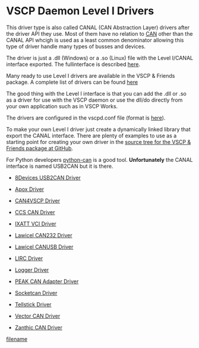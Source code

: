 # VSCP Daemon Level I Drivers

This driver type is also called CANAL (CAN Abstraction Layer) drivers after the driver API they use. Most of them have no relation to [CAN](https://sv.wikipedia.org/wiki/Controller_Area_Network) other than the CANAL API whcigh is used as a least common denominator allowing this type of driver handle many types of busses and devices.

The driver is just a .dll (Windows) or a .so (Linux) file with the Level I/CANAL interface exported. The fullinterface is described [here](https://docs.vscp.org/canal/latest/#/). 

Many ready to use Level I drivers are available in the VSCP & Friends package. A complete list of drivers can be found [here](https://github.com/grodansparadis?utf8=%E2%9C%93&tab=repositories&q=vscpl1drv-&type=&language=)

The good thing with the Level I interface is that you can add the .dll or .so as a driver for use with the VSCP daemon or use the dll/do directly from your own application such as in VSCP Works.

The drivers are configured in the vscpd.conf file (format is [here](http://www.vscp.org/docs/vscpd/doku.php?id=configuring_the_vscp_daemon)). 

To make your own Level I driver just create a dynamically linked library that export the CANAL interface. There are plenty of examples to use as a starting point for creating your own driver in the [source tree for the VSCP & Friends package at GitHub](https://github.com/grodansparadis?utf8=%E2%9C%93&tab=repositories&q=vscpl1drv-&type=&language=). 

For Python developers [python-can](http://python-can.readthedocs.io/en/latest/index.html) is a good tool. __Unfortunately__ the CANAL interface is named USB2CAN but it is there.


*  [8Devices USB2CAN Driver](http://www.vscp.org/docs/vscpd/doku.php?id=level1_driver_usb2can)

*  [Apox Driver](http://www.vscp.org/docs/vscpd/doku.php?id=level1_driver_apox)

*  [CAN4VSCP Driver](http://www.vscp.org/docs/vscpd/doku.php?id=level1_driver_can4vscp)

*  [CCS CAN Driver](http://www.vscp.org/docs/vscpd/doku.php?id=level1_driver_ccs)

*  [IXATT VCI Driver](http://www.vscp.org/docs/vscpd/doku.php?id=level1_driver_ixxat)

*  [Lawicel CAN232 Driver](http://www.vscp.org/docs/vscpd/doku.php?id=level1_driver_can232)

*  [Lawicel CANUSB Driver](http://www.vscp.org/docs/vscpd/doku.php?id=level1_driver_canusb)

*  [LIRC Driver](http://www.vscp.org/docs/vscpd/doku.php?id=level1_driver_lirc)

*  [Logger Driver](http://www.vscp.org/docs/vscpd/doku.php?id=level1_driver_logger)

*  [PEAK CAN Adapter Driver](http://www.vscp.org/docs/vscpd/doku.php?id=level1_driver_peak)

*  [Socketcan Driver](http://www.vscp.org/docs/vscpd/doku.php?id=level1_driver_socketcan)

*  [Tellstick Driver](http://www.vscp.org/docs/vscpd/doku.php?id=level1_driver_tellstick)

*  [Vector CAN Driver](http://www.vscp.org/docs/vscpd/doku.php?id=level1_driver_vector)

*  [Zanthic CAN Driver](http://www.vscp.org/docs/vscpd/doku.php?id=level1_driver_zanthic)
 
[filename](./bottom_copyright.md ':include')
